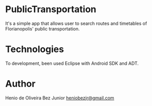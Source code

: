PublicTransportation
========

It's a simple app that allows user to search routes and timetables of Florianopolis' public transportation.

Technologies
========
To development, been used Eclipse with Android SDK and ADT.

Author
========
Henio de Oliveira Bez Junior
heniobezjr@gmail.com
